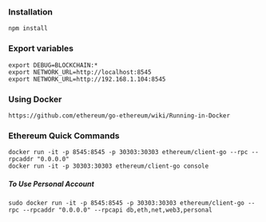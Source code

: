 
### Installation
```
npm install
```

### Export variables
```
export DEBUG=BLOCKCHAIN:*
export NETWORK_URL=http://localhost:8545
export NETWORK_URL=http://192.168.1.104:8545
```

### Using Docker
```
https://github.com/ethereum/go-ethereum/wiki/Running-in-Docker
```

### Ethereum Quick Commands
```
docker run -it -p 8545:8545 -p 30303:30303 ethereum/client-go --rpc --rpcaddr "0.0.0.0"
docker run -it -p 30303:30303 ethereum/client-go console
```

##### To Use Personal Account
```
sudo docker run -it -p 8545:8545 -p 30303:30303 ethereum/client-go --rpc --rpcaddr "0.0.0.0" --rpcapi db,eth,net,web3,personal
```